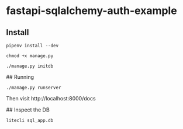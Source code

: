 # fastapi-sqlalchemy-auth-example


## Install

    pipenv install --dev

    chmod +x manage.py

    ./manage.py initdb


## Running

    ./manage.py runserver

Then visit http://localhost:8000/docs

## Inspect the DB

    litecli sql_app.db
